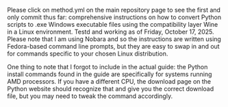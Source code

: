 Please click on method.yml on the main repository page to see the first and only commit thus far: comprehensive instructions on how to convert Python scripts to .exe Windows executable files using the compatibility layer Wine in a Linux environment. Testd and working as of Friday, October 17, 2025. Please note that I am using Nobara and so the instructions are written using Fedora-based command line prompts, but they are easy to swap in and out for commands specific to your chosen Linux distribution.

One thing to note that I forgot to include in the actual guide: the Python install commands found in the guide are specifically for systems running AMD processors. If you have a different CPU, the download page on the Python website should recognize that and give you the correct download file, but you may need to tweak the command accordingly. 
